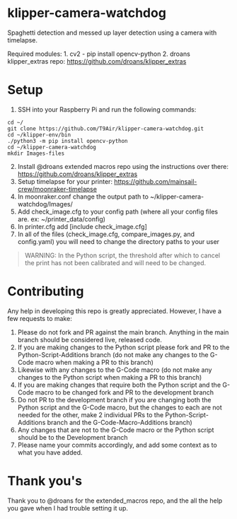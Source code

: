 # klipper-camera-watchdog
Spaghetti detection and messed up layer detection using a camera with timelapse.

Required modules:
    1. cv2 - pip install opencv-python
    2. droans klipper_extras repo: https://github.com/droans/klipper_extras

# Setup
1. SSH into your Raspberry Pi and run the following commands:
 ```
cd ~/
git clone https://github.com/T9Air/klipper-camera-watchdog.git
cd ~/klipper-env/bin
./python3 -m pip install opencv-python
cd ~/klipper-camera-watchdog
mkdir Images-files
```
2. Install @droans extended macros repo using the instructions over there: https://github.com/droans/klipper_extras
3. Setup timelapse for your printer: https://github.com/mainsail-crew/moonraker-timelapse
4. In moonraker.conf change the output path to ~/klipper-camera-watchdog/Images/
5. Add check_image.cfg to your config path (where all your config files are. ex: ~/printer_data/config)
6. In printer.cfg add [include check_image.cfg]
7. In all of the files (check_image.cfg, compare_images.py, and config.yaml) you will need to change the directory paths to your user

>WARNING: In the Python script, the threshold after which to cancel the print has not been calibrated and will need to be changed.

# Contributing
Any help in developing this repo is greatly appreciated. However, I have a few requests to make:

1. Please do not fork and PR against the main branch. Anything in the main branch should be considered live, released code.
2. If you are making changes to the Python script please fork and PR to the Python-Script-Additions branch (do not make any changes to the G-Code macro when making a PR to this branch)
3. Likewise with any changes to the G-Code macro (do not make any changes to the Python script when making a PR to this branch)
4. If you are making changes that require both the Python script and the G-Code macro to be changed fork and PR to the development branch
5. Do not PR to the development branch if you are changing both the Python script and the G-Code macro, but the changes to each are not needed for the other, make 2 individual PRs to the Python-Script-Additions branch and the G-Code-Macro-Additions branch)
6. Any changes that are not to the G-Code macro or the Python script should be to the Development branch
7. Please name your commits accordingly, and add some context as to what you have added.

# Thank you's
Thank you to @droans for the extended_macros repo, and the all the help you gave when I had trouble setting it up.
